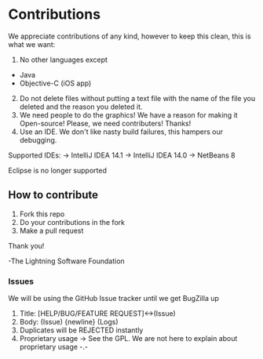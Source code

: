 # Contributions

We appreciate contributions of any kind, however to keep this clean, this is what we want:

1. No other languages except
  - Java 
  - Objective-C (iOS app)
2. Do not delete files without putting a text file with the name of the file you deleted and the reason you deleted it.
3. We need people to do the graphics! We have a reason for making it Open-source! Please, we need contributers! Thanks!
4. Use an IDE. We don't like nasty build failures, this hampers our debugging.

  Supported IDEs:
    -> IntelliJ IDEA 14.1
    -> IntelliJ IDEA 14.0
    -> NetBeans 8
  
  Eclipse is no longer supported

## How to contribute
1. Fork this repo
2. Do your contributions in the fork
3. Make a pull request

Thank you!

-The Lightning Software Foundation

### Issues
We will be using the GitHub Issue tracker until we get BugZilla up

1. Title: [HELP/BUG/FEATURE REQUEST]<->(Issue)
2. Body: (Issue) {newline} (Logs)
3. Duplicates will be REJECTED instantly
4. Proprietary usage -> See the GPL. We are not here to explain about proprietary usage -.-

